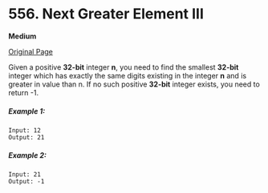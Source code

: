 # 556. Next Greater Element III

**Medium**

[Original Page](https://leetcode.com/problems/next-greater-element-iii/)

Given a positive __32-bit__ integer __n__, you need to find the smallest __32-bit__ integer which has exactly the same digits existing in the integer __n__ and is greater in value than n. If no such positive __32-bit__ integer exists, you need to return -1.

##### Example 1:
```
Input: 12
Output: 21
```

##### Example 2:
```
Input: 21
Output: -1
```

